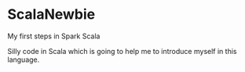 # ScalaNewbie
My first steps in Spark Scala

Silly code in Scala which is going to help me to introduce myself in this language.
